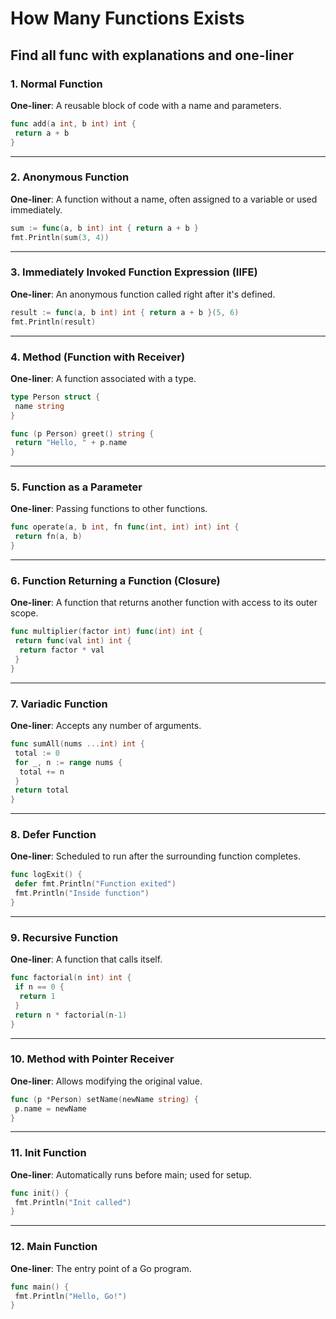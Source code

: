 # How Many Functions Exists

## Find all func with explanations and one-liner

### 1. **Normal Function**

**One-liner**: A reusable block of code with a name and parameters.

```go
func add(a int, b int) int {
 return a + b
}
```

---

### 2. **Anonymous Function**

**One-liner**: A function without a name, often assigned to a variable or used immediately.

```go
sum := func(a, b int) int { return a + b }
fmt.Println(sum(3, 4))
```

---

### 3. **Immediately Invoked Function Expression (IIFE)**

**One-liner**: An anonymous function called right after it's defined.

```go
result := func(a, b int) int { return a + b }(5, 6)
fmt.Println(result)
```

---

### 4. **Method (Function with Receiver)**

**One-liner**: A function associated with a type.

```go
type Person struct {
 name string
}

func (p Person) greet() string {
 return "Hello, " + p.name
}
```

---

### 5. **Function as a Parameter**

**One-liner**: Passing functions to other functions.

```go
func operate(a, b int, fn func(int, int) int) int {
 return fn(a, b)
}
```

---

### 6. **Function Returning a Function (Closure)**

**One-liner**: A function that returns another function with access to its outer scope.

```go
func multiplier(factor int) func(int) int {
 return func(val int) int {
  return factor * val
 }
}
```

---

### 7. **Variadic Function**

**One-liner**: Accepts any number of arguments.

```go
func sumAll(nums ...int) int {
 total := 0
 for _, n := range nums {
  total += n
 }
 return total
}
```

---

### 8. **Defer Function**

**One-liner**: Scheduled to run after the surrounding function completes.

```go
func logExit() {
 defer fmt.Println("Function exited")
 fmt.Println("Inside function")
}
```

---

### 9. **Recursive Function**

**One-liner**: A function that calls itself.

```go
func factorial(n int) int {
 if n == 0 {
  return 1
 }
 return n * factorial(n-1)
}
```

---

### 10. **Method with Pointer Receiver**

**One-liner**: Allows modifying the original value.

```go
func (p *Person) setName(newName string) {
 p.name = newName
}
```

---

### 11. **Init Function**

**One-liner**: Automatically runs before main; used for setup.

```go
func init() {
 fmt.Println("Init called")
}
```

---

### 12. **Main Function**

**One-liner**: The entry point of a Go program.

```go
func main() {
 fmt.Println("Hello, Go!")
}
```
